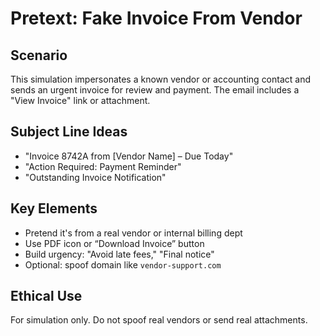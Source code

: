 # Pretext: Fake Invoice From Vendor

## Scenario
This simulation impersonates a known vendor or accounting contact and sends an urgent invoice for review and payment. The email includes a "View Invoice" link or attachment.

## Subject Line Ideas
- "Invoice 8742A from [Vendor Name] – Due Today"
- "Action Required: Payment Reminder"
- "Outstanding Invoice Notification"

## Key Elements
- Pretend it's from a real vendor or internal billing dept
- Use PDF icon or “Download Invoice” button
- Build urgency: "Avoid late fees," "Final notice"
- Optional: spoof domain like `vendor-support.com`

## Ethical Use
For simulation only. Do not spoof real vendors or send real attachments.
